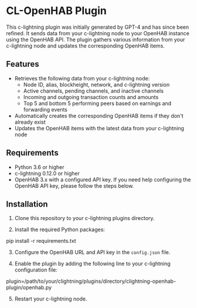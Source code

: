 # CL-OpenHAB Plugin

This c-lightning plugin was initially generated by GPT-4 and has since been refined. It sends data from your c-lightning node to your OpenHAB instance using the OpenHAB API. The plugin gathers various information from your c-lightning node and updates the corresponding OpenHAB items.

## Features

- Retrieves the following data from your c-lightning node:
  - Node ID, alias, blockheight, network, and c-lightning version
  - Active channels, pending channels, and inactive channels
  - Incoming and outgoing transaction counts and amounts
  - Top 5 and bottom 5 performing peers based on earnings and forwarding events
- Automatically creates the corresponding OpenHAB items if they don't already exist
- Updates the OpenHAB items with the latest data from your c-lightning node

## Requirements

- Python 3.6 or higher
- c-lightning 0.12.0 or higher
- OpenHAB 3.x with a configured API key. If you need help configuring the OpenHAB API key, please follow the steps below.

## Installation

1. Clone this repository to your c-lightning plugins directory.

2. Install the required Python packages:

pip install -r requirements.txt

3. Configure the OpenHAB URL and API key in the `config.json` file.

4. Enable the plugin by adding the following line to your c-lightning configuration file:

plugin=/path/to/your/clightning/plugins/directory/clightning-openhab-plugin/openhab.py


5. Restart your c-lightning node.


